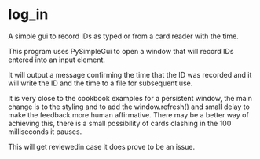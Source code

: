 # log_in
A simple gui to record IDs as typed or from a card reader with the time.

This program uses PySimpleGui to open a window that will record IDs entered into an input element.

It will output a message confirming the time that the ID was recorded and it will write the ID and the time to a file for subsequent use.

It is very close to the cookbook examples for a persistent window, the main change is to the styling and 
to add the window.refresh() and small delay to make the feedback more human affirmative. There may be a
better way of achieving this, there is a small possibility of cards clashing in the 100 milliseconds it pauses.

This will get reviewedin case it does prove to be an issue.



